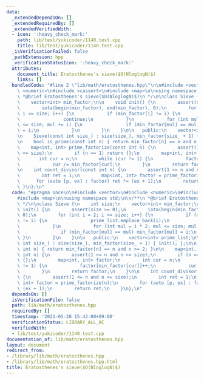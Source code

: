 ```yaml
---
data:
  _extendedDependsOn: []
  _extendedRequiredBy: []
  _extendedVerifiedWith:
  - icon: ':heavy_check_mark:'
    path: lib/test/yukicoder/1140.test.cpp
    title: lib/test/yukicoder/1140.test.cpp
  _isVerificationFailed: false
  _pathExtension: hpp
  _verificationStatusIcon: ':heavy_check_mark:'
  attributes:
    document_title: Eratosthenes's sieve($O(NloglogN)$)
    links: []
  bundledCode: "#line 2 \"lib/math/eratosthenes.hpp\"\n\n#include <vector>\n#include\
    \ <numeric>\n#include <cassert>\n#include <map>\n\nusing namespace std;\n\n/**\n\
    \ *@brief Eratosthenes's sieve($O(NloglogN)$)\n */\n\nclass Sieve {\n    int size;\n\
    \    vector<int> min_factor;\n\n    void init() {\n        assert(size >= 0);\n\
    \        iota(begin(min_factor), end(min_factor), 0);\n        for (int i = 2;\
    \ i <= size; i++) {\n            if (min_factor[i] != i) {\n                prime_list.emplace_back(i);\n\
    \                continue;\n            }\n            for (int mul = i * 2; mul\
    \ <= size; mul += i) {\n                if (min_factor[mul] == mul) min_factor[mul]\
    \ = i;\n            }\n        }\n    }\n\n   public:\n    vector<int> prime_list;\n\
    \n    Sieve(const int size_) : size(size_), min_factor(size_ + 1) { init(); };\n\
    \n    bool is_prime(const int n) { return min_factor[n] == n and n >= 2; }\n\n\
    \    map<int, int> prime_factorize(const int n) {\n        assert(1 <= n and n\
    \ <= size);\n        if (n == 1) return {};\n        map<int, int> factor;\n \
    \       int cur = n;\n        while (cur != 1) {\n            factor[min_factor[cur]]++;\n\
    \            cur /= min_factor[cur];\n        }\n        return factor;\n    }\n\
    \n    int count_divisor(const int n) {\n        assert(1 <= n and n <= size);\n\
    \        int ret = 1;\n        map<int, int> factor = prime_factorize(n);\n  \
    \      for (auto [p, ex] : factor) ret *= (ex + 1);\n        return ret;\n   \
    \ }\n};\n"
  code: "#pragma once\n\n#include <vector>\n#include <numeric>\n#include <cassert>\n\
    #include <map>\n\nusing namespace std;\n\n/**\n *@brief Eratosthenes's sieve($O(NloglogN)$)\n\
    \ */\n\nclass Sieve {\n    int size;\n    vector<int> min_factor;\n\n    void\
    \ init() {\n        assert(size >= 0);\n        iota(begin(min_factor), end(min_factor),\
    \ 0);\n        for (int i = 2; i <= size; i++) {\n            if (min_factor[i]\
    \ != i) {\n                prime_list.emplace_back(i);\n                continue;\n\
    \            }\n            for (int mul = i * 2; mul <= size; mul += i) {\n \
    \               if (min_factor[mul] == mul) min_factor[mul] = i;\n           \
    \ }\n        }\n    }\n\n   public:\n    vector<int> prime_list;\n\n    Sieve(const\
    \ int size_) : size(size_), min_factor(size_ + 1) { init(); };\n\n    bool is_prime(const\
    \ int n) { return min_factor[n] == n and n >= 2; }\n\n    map<int, int> prime_factorize(const\
    \ int n) {\n        assert(1 <= n and n <= size);\n        if (n == 1) return\
    \ {};\n        map<int, int> factor;\n        int cur = n;\n        while (cur\
    \ != 1) {\n            factor[min_factor[cur]]++;\n            cur /= min_factor[cur];\n\
    \        }\n        return factor;\n    }\n\n    int count_divisor(const int n)\
    \ {\n        assert(1 <= n and n <= size);\n        int ret = 1;\n        map<int,\
    \ int> factor = prime_factorize(n);\n        for (auto [p, ex] : factor) ret *=\
    \ (ex + 1);\n        return ret;\n    }\n};\n"
  dependsOn: []
  isVerificationFile: false
  path: lib/math/eratosthenes.hpp
  requiredBy: []
  timestamp: '2021-05-28 15:42:00+09:00'
  verificationStatus: LIBRARY_ALL_AC
  verifiedWith:
  - lib/test/yukicoder/1140.test.cpp
documentation_of: lib/math/eratosthenes.hpp
layout: document
redirect_from:
- /library/lib/math/eratosthenes.hpp
- /library/lib/math/eratosthenes.hpp.html
title: Eratosthenes's sieve($O(NloglogN)$)
---
```

